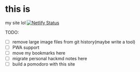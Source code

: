 # this is 
my site lol
[![Netlify Status](https://api.netlify.com/api/v1/badges/8d2b12c7-34ac-4465-9ecd-eee56dfd7576/deploy-status)](https://app.netlify.com/sites/boring-wiles-6b5d88/deploys)

TODO:

- [ ] remove large image files from git history(maybe write a tool)
- [ ] PWA support
- [ ] move my bookmarks here
- [ ] migrate personal hackmd notes here
- [ ] build a pomodoro with this site